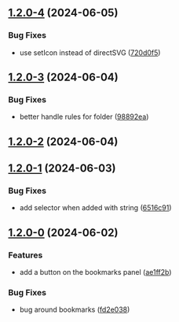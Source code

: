 ## [1.2.0-4](https://github.com/Mara-Li/obsidian-explorer-hider/compare/1.2.0-3...1.2.0-4) (2024-06-05)
### Bug Fixes

* use setIcon instead of directSVG ([720d0f5](https://github.com/Mara-Li/obsidian-explorer-hider/commit/720d0f5e960e264cad2f6bbfe69454050b1a4226))

## [1.2.0-3](https://github.com/Mara-Li/obsidian-explorer-hider/compare/1.2.0-2...1.2.0-3) (2024-06-04)
### Bug Fixes

* better handle rules for folder ([98892ea](https://github.com/Mara-Li/obsidian-explorer-hider/commit/98892ea7e68761f4dc9fc6a7245588fc8cd39e39))

## [1.2.0-2](https://github.com/Mara-Li/obsidian-explorer-hidder/compare/1.2.0-1...1.2.0-2) (2024-06-04)

## [1.2.0-1](https://github.com/Mara-Li/obsidian-explorer-hidder/compare/1.2.0-0...1.2.0-1) (2024-06-03)
### Bug Fixes

* add selector when added with string ([6516c91](https://github.com/Mara-Li/obsidian-explorer-hidder/commit/6516c91435d1711c0ec6b673154a90288e59a30a))

## [1.2.0-0](https://github.com/Mara-Li/obsidian-explorer-hidder/compare/1.1.6...1.2.0-0) (2024-06-02)
### Features

* add a button on the bookmarks panel ([ae1ff2b](https://github.com/Mara-Li/obsidian-explorer-hidder/commit/ae1ff2b7a8c0a5d1c42660bc053f845d2cff3cfe))

### Bug Fixes

* bug around bookmarks ([fd2e038](https://github.com/Mara-Li/obsidian-explorer-hidder/commit/fd2e038d0b946871dac9c5dd07058ce011eb31fe))